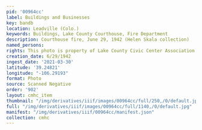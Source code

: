 ```yaml
---
pid: '00964cc'
label: Buildings and Businesses
key: bandb
location: Leadville (Colo.)
keywords: Buildings, Lake County Courthouse, Fire Department
description: Courthouse fire, June 29, 1942 (Helen Skala collection)
named_persons: 
rights: This photo is property of Lake County Civic Center Association.
creation_date: 6/29/1942
ingest_date: '2021-03-30'
latitude: '39.24821'
longitude: "-106.29193"
format: Photo
source: Scanned Negative
order: '902'
layout: cmhc_item
thumbnail: "/img/derivatives/iiif/images/00964cc/full/250,/0/default.jpg"
full: "/img/derivatives/iiif/images/00964cc/full/1140,/0/default.jpg"
manifest: "/img/derivatives/iiif/00964cc/manifest.json"
collection: cmhc
---
```

